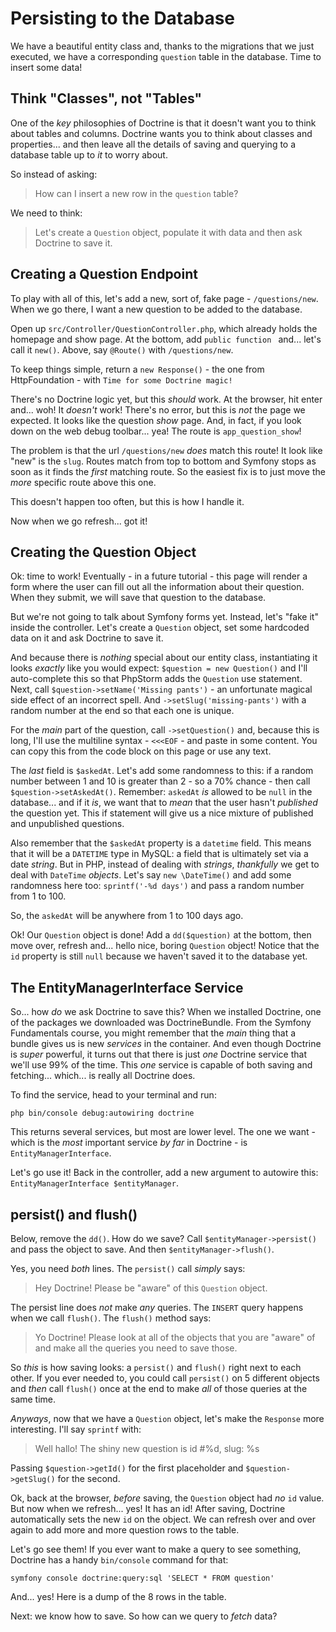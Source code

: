# Persisting to the Database

We have a beautiful entity class and, thanks to the migrations that we just
executed, we have a corresponding `question` table in the database. Time to
insert some data!

## Think "Classes", not "Tables"

One of the *key* philosophies of Doctrine is that it doesn't want you to
think about tables and columns. Doctrine wants you to think about classes and
properties... and then leave all the details of saving and querying to a database
table up to *it* to worry about.

So instead of asking:

> How can I insert a new row in the `question` table?

We need to think:

> Let's create a `Question` object, populate it with data and then ask Doctrine
> to save it.

## Creating a Question Endpoint

To play with all of this, let's add a new, sort of, fake page - `/questions/new`.
When we go there, I want a new question to be added to the database.

Open up `src/Controller/QuestionController.php`, which already holds the homepage
and show page. At the bottom, add `public function ` and... let's call it `new()`.
Above, say `@Route()` with `/questions/new`.

To keep things simple, return a `new Response()` - the one from
HttpFoundation - with `Time for some Doctrine magic!`

There's no Doctrine logic yet, but this *should* work. At the browser, hit enter
and... woh! It *doesn't* work! There's no error, but this is *not* the
page we expected. It looks like the question *show* page. And, in fact, if you
look down on the web debug toolbar... yea! The route is `app_question_show`!

The problem is that the url `/questions/new` *does* match this route! It look like
"new" is the `slug`. Routes match from top to bottom and Symfony stops as soon
as it finds the *first* matching route. So the easiest fix is to just move the
*more* specific route above this one.

This doesn't happen too often, but this is how I handle it.

Now when we go refresh... got it!

## Creating the Question Object

Ok: time to work! Eventually - in a future tutorial - this page will render a form
where the user can fill out all the information about their question. When
they submit, we will save that question to the database.

But we're not going to talk about Symfony forms yet. Instead, let's
"fake it" inside the controller. Let's create a `Question` object, set some
hardcoded data on it and ask Doctrine to save it.

And because there is *nothing* special about our entity class, instantiating it
looks *exactly* like you would expect: `$question = new Question()` and I'll
auto-complete this so that PhpStorm adds the `Question` use statement.
Next, call `$question->setName('Missing pants')` - an unfortunate magical
side effect of an incorrect spell. And `->setSlug('missing-pants')` with a
random number at the end so that each one is unique.

For the *main* part of the question, call `->setQuestion()` and, because this is
long, I'll use the multiline syntax - `<<<EOF` - and paste in some content.
You can copy this from the code block on this page or use any text.

The *last* field is `$askedAt`. Let's add some randomness
to this: if a random number between 1 and 10 is greater than 2 - so a 70% chance -
then call `$question->setAskedAt()`. Remember: `askedAt` *is* allowed to be
`null` in the database... and if it *is*, we want that to *mean* that the user
hasn't *published* the question yet. This if statement will give us a nice mixture
of published and unpublished questions.

Also remember that the `$askedAt` property is a `datetime` field. This means that it
will be a `DATETIME` type in MySQL: a field that is ultimately set via a date *string*.
But in PHP, instead of dealing with *strings*, *thankfully* we get to deal with
`DateTime` *objects*. Let's say `new \DateTime()` and add some randomness here too:
`sprintf('-%d days')` and pass a random number from 1 to 100.

So, the `askedAt` will be anywhere from 1 to 100 days ago.

Ok! Our `Question` object is done! Add a `dd($question)` at the bottom, then move
over, refresh and... hello nice, boring `Question` object! Notice that the `id`
property is still `null` because we haven't saved it to the database yet.

## The EntityManagerInterface Service

So... how *do* we ask Doctrine to save this? When we installed Doctrine,
one of the packages we downloaded was DoctrineBundle. From the Symfony Fundamentals
course, you might remember that the *main* thing that a bundle gives us is new
*services* in the container. And even though Doctrine is *super* powerful, it
turns out that there is just *one* Doctrine service that we'll use 99% of the time.
This *one* service is capable of both saving and fetching... which... is really
all Doctrine does.

To find the service, head to your terminal and run:

```terminal
php bin/console debug:autowiring doctrine
```

This returns several services, but most are lower level. The one we want -
which is the *most* important service *by far* in Doctrine - is
`EntityManagerInterface`.

Let's go use it! Back in the controller, add a new argument to autowire this:
`EntityManagerInterface $entityManager`.

## persist() and flush()

Below, remove the `dd()`. How do we save? Call
`$entityManager->persist()` and pass the object to save. And
then `$entityManager->flush()`.

Yes, you need *both* lines. The `persist()` call *simply* says:

> Hey Doctrine! Please be "aware" of this `Question` object.

The persist line does *not* make *any* queries. The `INSERT` query
happens when we call `flush()`. The `flush()` method says:

> Yo Doctrine! Please look at all of the objects that you are "aware" of and
> make all the queries you need to save those.

So *this* is how saving looks: a `persist()` and `flush()` right next to each
other. If you ever needed to, you could call `persist()` on 5 different objects
and *then* call `flush()` once at the end to make *all* of those queries at
the same time.

*Anyways*, now that we have a `Question` object, let's make the `Response`
more interesting. I'll say `sprintf` with:

> Well hallo! The shiny new question is id #%d, slug: %s

Passing `$question->getId()` for the first placeholder and
`$question->getSlug()` for the second.

Ok, back at the browser, *before* saving, the `Question` object had *no*
`id` value. But now when we refresh... yes! It has an id! After saving,
Doctrine automatically sets the new `id` on the object. We can refresh over and
over again to add more and more question rows to the table.

Let's go see them! If you ever want to make a query to see something, Doctrine
has a handy `bin/console` command for that:

```terminal
symfony console doctrine:query:sql 'SELECT * FROM question'
```

And... yes! Here is a dump of the 8 rows in the table.

Next: we know how to save. So how can we query to *fetch* data?
